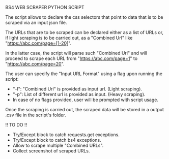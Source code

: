 BS4 WEB SCRAPER PYTHON SCRIPT  

The script allows to declare the css selectors that point to data that is to be scraped via an input json file.  
  
The URLs that are to be scraped can be declared either as a list of URLs or, if light scraping is to be carried out, as a "Combined Url" like "https://abc.com/page=[1-20]".  
  
In the latter case, the script will parse such "Combined Url" and will proceed to scrape each URL from "https://abc.com/page=1" to "https://abc.com/page=20".  

The user can specify the "Input URL Format" using a flag upon running the script:  
- "-l": "Combined Url" is provided as input url. (Light scraping).
-  "-p": List of different url is provided as input. (Heavy scraping).
-  In case of no flags provided, user will be prompted with script usage.
  
Once the scraping is carried out, the scraped data will be stored in a output .csv file in the script's folder.  




!! TO DO !!
- Try/Except block to catch requests.get exceptions.
- Try/Except block to catch bs4 exceptions.
- Allow to scrape multiple "Combined URLs".
- Collect screenshot of scraped URLs.
